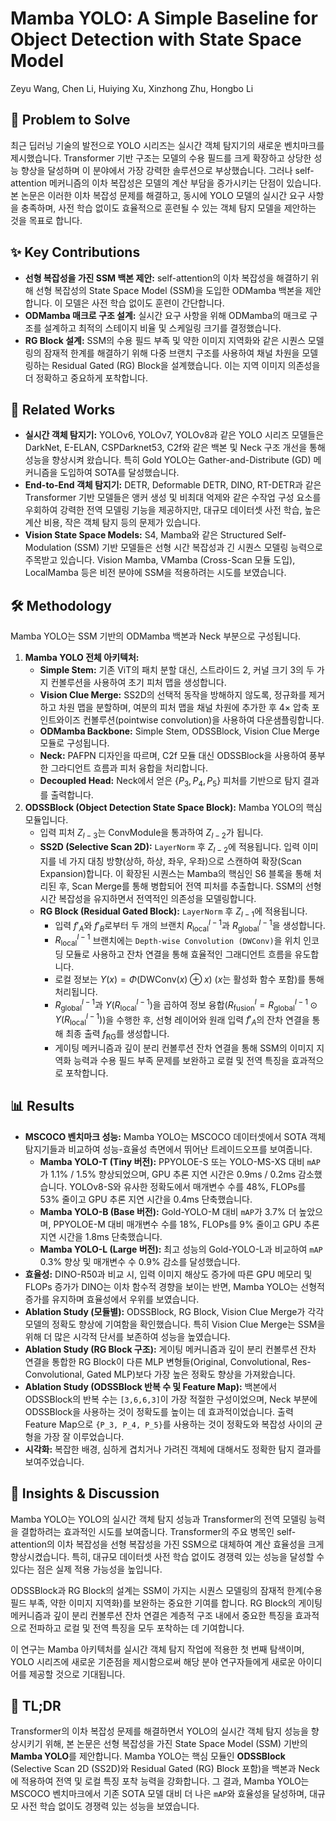 # Mamba YOLO: A Simple Baseline for Object Detection with State Space Model

Zeyu Wang, Chen Li, Huiying Xu, Xinzhong Zhu, Hongbo Li

## 🧩 Problem to Solve

최근 딥러닝 기술의 발전으로 YOLO 시리즈는 실시간 객체 탐지기의 새로운 벤치마크를 제시했습니다. Transformer 기반 구조는 모델의 수용 필드를 크게 확장하고 상당한 성능 향상을 달성하며 이 분야에서 가장 강력한 솔루션으로 부상했습니다. 그러나 self-attention 메커니즘의 이차 복잡성은 모델의 계산 부담을 증가시키는 단점이 있습니다. 본 논문은 이러한 이차 복잡성 문제를 해결하고, 동시에 YOLO 모델의 실시간 요구 사항을 충족하며, 사전 학습 없이도 효율적으로 훈련될 수 있는 객체 탐지 모델을 제안하는 것을 목표로 합니다.

## ✨ Key Contributions

- **선형 복잡성을 가진 SSM 백본 제안:** self-attention의 이차 복잡성을 해결하기 위해 선형 복잡성의 State Space Model (SSM)을 도입한 ODMamba 백본을 제안합니다. 이 모델은 사전 학습 없이도 훈련이 간단합니다.
- **ODMamba 매크로 구조 설계:** 실시간 요구 사항을 위해 ODMamba의 매크로 구조를 설계하고 최적의 스테이지 비율 및 스케일링 크기를 결정했습니다.
- **RG Block 설계:** SSM의 수용 필드 부족 및 약한 이미지 지역화와 같은 시퀀스 모델링의 잠재적 한계를 해결하기 위해 다중 브랜치 구조를 사용하여 채널 차원을 모델링하는 Residual Gated (RG) Block을 설계했습니다. 이는 지역 이미지 의존성을 더 정확하고 중요하게 포착합니다.

## 📎 Related Works

- **실시간 객체 탐지기:** YOLOv6, YOLOv7, YOLOv8과 같은 YOLO 시리즈 모델들은 DarkNet, E-ELAN, CSPDarknet53, C2f와 같은 백본 및 Neck 구조 개선을 통해 성능을 향상시켜 왔습니다. 특히 Gold YOLO는 Gather-and-Distribute (GD) 메커니즘을 도입하여 SOTA를 달성했습니다.
- **End-to-End 객체 탐지기:** DETR, Deformable DETR, DINO, RT-DETR과 같은 Transformer 기반 모델들은 앵커 생성 및 비최대 억제와 같은 수작업 구성 요소를 우회하여 강력한 전역 모델링 기능을 제공하지만, 대규모 데이터셋 사전 학습, 높은 계산 비용, 작은 객체 탐지 등의 문제가 있습니다.
- **Vision State Space Models:** S4, Mamba와 같은 Structured Self-Modulation (SSM) 기반 모델들은 선형 시간 복잡성과 긴 시퀀스 모델링 능력으로 주목받고 있습니다. Vision Mamba, VMamba (Cross-Scan 모듈 도입), LocalMamba 등은 비전 분야에 SSM을 적용하려는 시도를 보였습니다.

## 🛠️ Methodology

Mamba YOLO는 SSM 기반의 ODMamba 백본과 Neck 부분으로 구성됩니다.

1. **Mamba YOLO 전체 아키텍처:**
   - **Simple Stem:** 기존 ViT의 패치 분할 대신, 스트라이드 2, 커널 크기 3의 두 가지 컨볼루션을 사용하여 초기 피처 맵을 생성합니다.
   - **Vision Clue Merge:** SS2D의 선택적 동작을 방해하지 않도록, 정규화를 제거하고 차원 맵을 분할하며, 여분의 피처 맵을 채널 차원에 추가한 후 $4\times$ 압축 포인트와이즈 컨볼루션(pointwise convolution)을 사용하여 다운샘플링합니다.
   - **ODMamba Backbone:** Simple Stem, ODSSBlock, Vision Clue Merge 모듈로 구성됩니다.
   - **Neck:** PAFPN 디자인을 따르며, C2f 모듈 대신 ODSSBlock을 사용하여 풍부한 그라디언트 흐름과 피처 융합을 처리합니다.
   - **Decoupled Head:** Neck에서 얻은 $\{P_3, P_4, P_5\}$ 피처를 기반으로 탐지 결과를 출력합니다.
2. **ODSSBlock (Object Detection State Space Block):** Mamba YOLO의 핵심 모듈입니다.
   - 입력 피처 $Z_{l-3}$는 ConvModule을 통과하여 $Z_{l-2}$가 됩니다.
   - **SS2D (Selective Scan 2D):** `LayerNorm` 후 $Z_{l-2}$에 적용됩니다. 입력 이미지를 네 가지 대칭 방향(상하, 하상, 좌우, 우좌)으로 스캔하여 확장(Scan Expansion)합니다. 이 확장된 시퀀스는 Mamba의 핵심인 S6 블록을 통해 처리된 후, Scan Merge를 통해 병합되어 전역 피처를 추출합니다. SSM의 선형 시간 복잡성을 유지하면서 전역적인 의존성을 모델링합니다.
   - **RG Block (Residual Gated Block):** `LayerNorm` 후 $Z_{l-1}$에 적용됩니다.
     - 입력 $f'_A$와 $f'_B$로부터 두 개의 브랜치 $R^{l-1}_{\text{local}}$과 $R^{l-1}_{\text{global}}$을 생성합니다.
     - $R^{l-1}_{\text{local}}$ 브랜치에는 `Depth-wise Convolution (DWConv)`을 위치 인코딩 모듈로 사용하고 잔차 연결을 통해 효율적인 그래디언트 흐름을 유도합니다.
     - 로컬 정보는 $Y(x) = \Phi(\text{DWConv}(x) \oplus x)$ ($x$는 활성화 함수 포함)를 통해 처리됩니다.
     - $R^{l-1}_{\text{global}}$과 $Y(R^{l-1}_{\text{local}})$을 곱하여 정보 융합($R^l_{\text{fusion}} = R^{l-1}_{\text{global}} \odot Y(R^{l-1}_{\text{local}})$)을 수행한 후, 선형 레이어와 원래 입력 $f'_A$의 잔차 연결을 통해 최종 출력 $f_{\text{RG}}$를 생성합니다.
     - 게이팅 메커니즘과 깊이 분리 컨볼루션 잔차 연결을 통해 SSM의 이미지 지역화 능력과 수용 필드 부족 문제를 보완하고 로컬 및 전역 특징을 효과적으로 포착합니다.

## 📊 Results

- **MSCOCO 벤치마크 성능:** Mamba YOLO는 MSCOCO 데이터셋에서 SOTA 객체 탐지기들과 비교하여 성능-효율성 측면에서 뛰어난 트레이드오프를 보여줍니다.
  - **Mamba YOLO-T (Tiny 버전):** PPYOLOE-S 또는 YOLO-MS-XS 대비 `mAP`가 1.1% / 1.5% 향상되었으며, GPU 추론 지연 시간은 0.9ms / 0.2ms 감소했습니다. YOLOv8-S와 유사한 정확도에서 매개변수 수를 48%, FLOPs를 53% 줄이고 GPU 추론 지연 시간을 0.4ms 단축했습니다.
  - **Mamba YOLO-B (Base 버전):** Gold-YOLO-M 대비 `mAP`가 3.7% 더 높았으며, PPYOLOE-M 대비 매개변수 수를 18%, FLOPs를 9% 줄이고 GPU 추론 지연 시간을 1.8ms 단축했습니다.
  - **Mamba YOLO-L (Large 버전):** 최고 성능의 Gold-YOLO-L과 비교하여 `mAP` 0.3% 향상 및 매개변수 수 0.9% 감소를 달성했습니다.
- **효율성:** DINO-R50과 비교 시, 입력 이미지 해상도 증가에 따른 GPU 메모리 및 FLOPs 증가가 DINO는 이차 함수적 경향을 보이는 반면, Mamba YOLO는 선형적 증가를 유지하며 효율성에서 우위를 보였습니다.
- **Ablation Study (모듈별):** ODSSBlock, RG Block, Vision Clue Merge가 각각 모델의 정확도 향상에 기여함을 확인했습니다. 특히 Vision Clue Merge는 SSM을 위해 더 많은 시각적 단서를 보존하여 성능을 높였습니다.
- **Ablation Study (RG Block 구조):** 게이팅 메커니즘과 깊이 분리 컨볼루션 잔차 연결을 통합한 RG Block이 다른 MLP 변형들(Original, Convolutional, Res-Convolutional, Gated MLP)보다 가장 높은 정확도 향상을 가져왔습니다.
- **Ablation Study (ODSSBlock 반복 수 및 Feature Map):** 백본에서 ODSSBlock의 반복 수는 `[3,6,6,3]`이 가장 적절한 구성이었으며, Neck 부분에 ODSSBlock을 사용하는 것이 정확도를 높이는 데 효과적이었습니다. 출력 Feature Map으로 `{P_3, P_4, P_5}`를 사용하는 것이 정확도와 복잡성 사이의 균형을 가장 잘 이루었습니다.
- **시각화:** 복잡한 배경, 심하게 겹치거나 가려진 객체에 대해서도 정확한 탐지 결과를 보여주었습니다.

## 🧠 Insights & Discussion

Mamba YOLO는 YOLO의 실시간 객체 탐지 성능과 Transformer의 전역 모델링 능력을 결합하려는 효과적인 시도를 보여줍니다. Transformer의 주요 병목인 self-attention의 이차 복잡성을 선형 복잡성을 가진 SSM으로 대체하여 계산 효율성을 크게 향상시켰습니다. 특히, 대규모 데이터셋 사전 학습 없이도 경쟁력 있는 성능을 달성할 수 있다는 점은 실제 적용 가능성을 높입니다.

ODSSBlock과 RG Block의 설계는 SSM이 가지는 시퀀스 모델링의 잠재적 한계(수용 필드 부족, 약한 이미지 지역화)를 보완하는 중요한 기여를 합니다. RG Block의 게이팅 메커니즘과 깊이 분리 컨볼루션 잔차 연결은 계층적 구조 내에서 중요한 특징을 효과적으로 전파하고 로컬 및 전역 특징을 모두 포착하는 데 기여합니다.

이 연구는 Mamba 아키텍처를 실시간 객체 탐지 작업에 적용한 첫 번째 탐색이며, YOLO 시리즈에 새로운 기준점을 제시함으로써 해당 분야 연구자들에게 새로운 아이디어를 제공할 것으로 기대됩니다.

## 📌 TL;DR

Transformer의 이차 복잡성 문제를 해결하면서 YOLO의 실시간 객체 탐지 성능을 향상시키기 위해, 본 논문은 선형 복잡성을 가진 State Space Model (SSM) 기반의 **Mamba YOLO**를 제안합니다. Mamba YOLO는 핵심 모듈인 **ODSSBlock** (Selective Scan 2D (SS2D)와 Residual Gated (RG) Block 포함)을 백본과 Neck에 적용하여 전역 및 로컬 특징 포착 능력을 강화합니다. 그 결과, Mamba YOLO는 MSCOCO 벤치마크에서 기존 SOTA 모델 대비 더 나은 `mAP`와 효율성을 달성하며, 대규모 사전 학습 없이도 경쟁력 있는 성능을 보였습니다.

